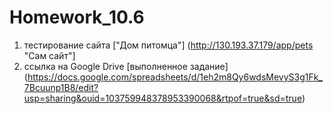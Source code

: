# Homework_10.6
1. тестирование сайта ["Дом питомца"] (http://130.193.37.179/app/pets "Сам сайт"]
2. ссылка на Google Drive [выполненное задание]  (https://docs.google.com/spreadsheets/d/1eh2m8Qy6wdsMevyS3g1Fk_7Bcuunp1B8/edit?usp=sharing&ouid=103759948378953390068&rtpof=true&sd=true)

